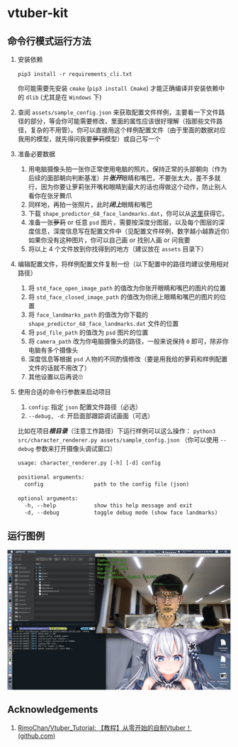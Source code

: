 # vtuber-kit

## 命令行模式运行方法

1. 安装依赖

    `pip3 install -r requirements_cli.txt`

    你可能需要先安装 `cmake` (`pip3 install Cmake`) 才能正确编译并安装依赖中的 `dlib` (尤其是在 `Windows` 下)

2. 查阅 `assets/sample_config.json` 来获取配置文件样例，主要看一下文件路径的部分，等会你可能需要修改，里面的属性应该很好理解（指那些文件路径，复杂的不用管）。你可以直接用这个样例配置文件（由于里面的数据对应我用的模型，就先得问我要~~萝莉~~模型）或自己写一个

3. 准备必要数据
    1. 用电脑摄像头拍一张你正常使用电脑的照片。保持正常的头部朝向（作为后续的面部朝向判断基准）并***张开***眼睛和嘴巴，不要张太大，差不多就行，因为你要让萝莉张开嘴和眼睛到最大的话也得做这个动作，防止别人看你在张牙舞爪
    2. 同样地，再拍一张照片，此时***闭上***眼睛和嘴巴
    3. 下载 `shape_predictor_68_face_landmarks.dat`，你可以从[这里](http://dlib.net/files/shape_predictor_68_face_landmarks.dat.bz2)获得它。
    4. 准备一张~~萝莉~~ or 任意 `psd` 图片，需要按深度分图层，以及每个图层的深度信息，深度信息写在配置文件中（见配置文件样例，数字越小越靠近你）如果你没有这种图片，你可以自己画 or 找别人画 or 问我要
    5. 将以上 4 个文件放到你找得到的地方（建议放在 `assets` 目录下）
    
4. 编辑配置文件，将样例配置文件复制一份（以下配置中的路径均建议使用相对路径）
    1. 将 `std_face_open_image_path` 的值改为你张开眼睛和嘴巴的图片的位置
    2. 将 `std_face_closed_image_path` 的值改为你闭上眼睛和嘴巴的图片的位置
    3. 将 `face_landmarks_path` 的值改为你下载的 `shape_predictor_68_face_landmarks.dat` 文件的位置
    4. 将 `psd_file_path` 的值改为 `psd` 图片的位置
    5. 将 `camera_path` 改为你电脑摄像头的路径，一般来说保持 `0` 即可，除非你电脑有多个摄像头
    6. 深度信息等根据 `psd` 人物的不同酌情修改（要是用我给的萝莉和样例配置文件的话就不用改了）
    7. 其他设置以后再说🙄
    
5. 使用合适的命令行参数来启动项目

    1. `config`: 指定 `json` 配置文件路径（必选）
    2. `--debug, -d`: 开启面部跟踪调试画面（可选）

    比如在项目***根目录***（注意工作路径）下运行样例可以这么操作： `python3 src/character_renderer.py assets/sample_config.json` （你可以使用 `--debug` 参数来打开摄像头调试窗口）

    ```
    usage: character_renderer.py [-h] [-d] config
    
    positional arguments:
      config                path to the config file (json)
    
    optional arguments:
      -h, --help            show this help message and exit
      -d, --debug           toggle debug mode (show face landmarks)
    ```

## 运行图例

![运行图例](assets/screen_shot_01.jpg)


## Acknowledgements

1. [RimoChan/Vtuber_Tutorial: 【教程】从零开始的自制Vtuber！ (github.com)](https://github.com/RimoChan/Vtuber_Tutorial)

